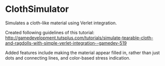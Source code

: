 ClothSimulator
==============

Simulates a cloth-like material using Verlet integration.

Created following guidelines of this tutorial: http://gamedevelopment.tutsplus.com/tutorials/simulate-tearable-cloth-and-ragdolls-with-simple-verlet-integration--gamedev-519

Added features include making the material appear filled in, rather than just dots and connecting lines, and color-based stress indication.
